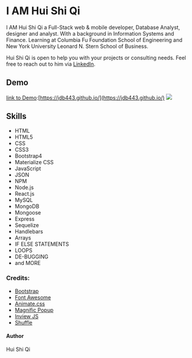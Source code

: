 # I AM Hui Shi Qi
I AM Hui Shi Qi a Full-Stack web & mobile developer, Database Analyst, designer and analyst. With a background in Information Systems and Finance. Learning at Columbia Fu Foundation School of Engineering and New York University Leonard N. Stern School of Business.

Hui Shi Qi is open to help you with your projects or consulting needs.
Feel free to reach out to him via <a href="https://www.linkedin.com/in/jbehar/" target="_blank">LinkedIn</a>.


## Demo
[link to Demo](https://jdb443.github.io/):[https://jdb443.github.io/](https://jdb443.github.io/)
<img src="./assets/images/works/jdb443_Home_Page_DCA.png">


## Skills
- HTML
- HTML5
- CSS
- CSS3
- Bootstrap4
- Materialize CSS
- JavaScript
- JSON
- NPM
- Node.js
- React.js
- MySQL
- MongoDB
- Mongoose
- Express
- Sequelize
- Handlebars
- Arrays
- IF ELSE STATEMENTS
- LOOPS
- DE-BUGGING
- and MORE


### Credits: 
- <a href="http://getbootstrap.com/" target="_blank">Bootstrap</a>
- <a href="https://fortawesome.github.io/Font-Awesome/" target="_blank">Font Awesome</a>
- <a href="https://daneden.github.io/animate.css/" target="_blank">Animate.css</a>
- <a href="http://dimsemenov.com/plugins/magnific-popup/" target="_blank">Magnific Popup</a>
- <a href="https://github.com/protonet/jquery.inview" target="_blank">Inview JS</a>
- <a href="http://vestride.github.io/Shuffle/" target="_blank">Shuffle</a>


#### Author
Hui Shi Qi
